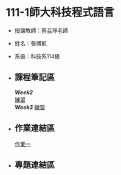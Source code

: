 # 111-1師大科技程式語言
* 授課教師：蔡芸琤老師  
* 姓名：張博凱  
* 系級：科技系114級  

* ## 課程筆記區  
    ***Week2***  
    [練習](https://github.com/allen20021005/PL/blob/main/Week2-practice.ipynb)  
    ***Week3***
    [練習](https://github.com/allen20021005/PL/blob/main/Week3_practice.ipynb)
* ## 作業連結區
    [作業一](https://github.com/allen20021005/PL/blob/main/Homework1.ipynb)
* ## 專題連結區
